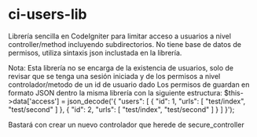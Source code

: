 ci-users-lib
============

Librería sencilla en CodeIgniter para limitar acceso a usuarios a nivel controller/method incluyendo subdirectorios. No tiene base de datos de permisos, utiliza sintaxis json inclustada en la librería.

Nota: Esta librería no se encarga de la existencia de usuarios, solo de revisar que se tenga una sesión iniciada y de los permisos a nivel controlador/metodo de un id de usuario dado
Los permisos de guardan en formato JSON dentro la misma librería con la siguiente estructura:
    $this->data['access'] = json_decode('{
                "users": [
                    {
                        "id": 1,
                        "urls": [
                            "test/index",
                            "test/second"
                        ]
                    },
                    {
                        "id": 2,
                        "urls": [
                            "test/index",
                            "test/second"
                        ]
                    }
                ]
            }');

Bastará con crear un nuevo controlador que herede de secure_controller
